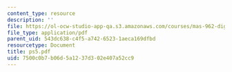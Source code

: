 ```yaml
---
content_type: resource
description: ''
file: https://ol-ocw-studio-app-qa.s3.amazonaws.com/courses/mas-962-digital-typography-fall-1997/7500c0b7b06d5a1237d302e407a52cc9_ps5.pdf
file_type: application/pdf
parent_uid: 543dc638-c4f5-a742-6523-1aeca169dfbd
resourcetype: Document
title: ps5.pdf
uid: 7500c0b7-b06d-5a12-37d3-02e407a52cc9
---
```

